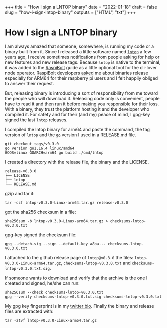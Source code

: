+++
title = "How I sign a LNTOP binary"
date = "2022-01-18"
draft = false
slug = "how-i-sign-lntop-binary"
outputs = ["HTML", "txt"]
+++

# How I sign a LNTOP binary

I am always amazed that someone, somewhere, is running my code or a
binary built from it. Since I released a little software named
[`lntop`](https://github.com/edouardparis/lntop) a few years ago, I
receive sometimes notifications from people asking for help or
new features and new release tags.
Because `lntop` is native to the terminal, it was added to the
[RaspiBolt](https://github.com/raspibolt/raspibolt/) guide as a little 
optional tool for the cli-lover node operator. RaspiBolt developers 
[asked](https://github.com/edouardparis/lntop/issues/49) me
about binaries release especially for ARM64 for their raspberry pi
users and I felt happily obliged to answer their request.

But, releasing binary is introducing a sort of responsibility from me
toward the people who will download it. Releasing code only is
convenient, people have to read it and then run it before making you
responsible for their loss. With a binary, they trust the platform
hosting it and the developer who compiled it.
For safety and for their (and my) peace of mind, I gpg-key signed 
the last `lntop` releases.

I compiled the lntop binary for arm64 and paste the command, the tag
version of `lntop` and the [`go`](https://go.dev/) version I used 
in a RELEASE.md file.

```pink
git checkout tags/v0.3.0
go version go1.16.4 linux/amd64
GOOS=linux GOARCH=arm64 go build ./cmd/lntop
```

I created a directory with the release file, the binary and the LICENSE.

```pink
release-v0.3.0
├── LICENSE
├── lntop
└── RELEASE.md
```

gzip and tar it:

```pink
tar -czf lntop-v0.3.0-Linux-arm64.tar.gz release-v0.3.0
```

got the sha256 checksum in a file:

```pink
sha256sum -b lntop-v0.3.0-Linux-arm64.tar.gz > checksums-lntop-v0.3.0.txt
```
gpg-key signed the checksum file:

```pink
gpg --detach-sig --sign --default-key a8ba... checksums-lntop-v0.3.0.txt
```

I attached to the github release page of `lntop@v0.3.0` the files:
`lntop-v0.3.0-Linux-arm64.tar.gz`, `checksums-lntop-v0.3.0.txt` 
and `checksums-lntop-v0.3.0.txt.sig`.

If someone wants to download and verify that the archive is the one I
created and signed, he/she can run:

```pink
sha256sum --check checksums-lntop-v0.3.0.txt
gpg --verify checksums-lntop-v0.3.0.txt.sig checksums-lntop-v0.3.0.txt
```
My gpg key fingerprint is in my [twitter
bio](https://twitter.com/edouardparis).
Finally the binary and release files are extracted with:

```pink
tar -ztvf lntop-v0.3.0-Linux-arm64.tar.gz
```
